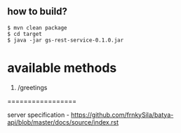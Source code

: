 how to build?
-------------


    $ mvn clean package
    $ cd target
    $ java -jar gs-rest-service-0.1.0.jar
    
   
available methods
=================
1. /greetings


=================

server specification - https://github.com/frnkySila/batya-api/blob/master/docs/source/index.rst
